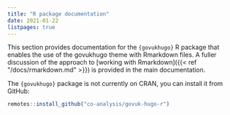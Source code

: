 ```yaml
---
title: "R package documentation"
date: 2021-01-22
listpages: true
---
```


This section provides documentation for the `{govukhugo}` R package that enables the use of the govukhugo theme with Rmarkdown files. A fuller discussion of the approach to [working with Rmarkdown]({{< ref "/docs/rmarkdown.md" >}}) is provided in the main documentation.

The `{govukhugo}` package is not currently on CRAN, you can install it from GitHub:

```r
remotes::install_github("co-analysis/govuk-hugo-r")
```